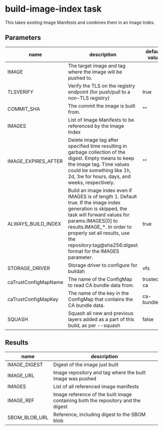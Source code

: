 # build-image-index task

This takes existing Image Manifests and combines them in an Image Index.

## Parameters
|name|description|default value|required|
|---|---|---|---|
|IMAGE|The target image and tag where the image will be pushed to.||true|
|TLSVERIFY|Verify the TLS on the registry endpoint (for push/pull to a non-TLS registry)|true|false|
|COMMIT_SHA|The commit the image is built from.|""|false|
|IMAGES|List of Image Manifests to be referenced by the Image Index||true|
|IMAGE_EXPIRES_AFTER|Delete image tag after specified time resulting in garbage collection of the digest. Empty means to keep the image tag. Time values could be something like 1h, 2d, 3w for hours, days, and weeks, respectively.|""|false|
|ALWAYS_BUILD_INDEX|Build an image index even if IMAGES is of length 1. Default true. If the image index generation is skipped, the task will forward values for params.IMAGES[0] to results.IMAGE_*. In order to properly set all results, use the repository:tag@sha256:digest format for the IMAGES parameter.|true|false|
|STORAGE_DRIVER|Storage driver to configure for buildah|vfs|false|
|caTrustConfigMapName|The name of the ConfigMap to read CA bundle data from.|trusted-ca|false|
|caTrustConfigMapKey|The name of the key in the ConfigMap that contains the CA bundle data.|ca-bundle.crt|false|
|SQUASH|Squash all new and previous layers added as a part of this build, as per --squash|false|false|

## Results
|name|description|
|---|---|
|IMAGE_DIGEST|Digest of the image just built|
|IMAGE_URL|Image repository and tag where the built image was pushed|
|IMAGES|List of all referenced image manifests|
|IMAGE_REF|Image reference of the built image containing both the repository and the digest|
|SBOM_BLOB_URL|Reference, including digest to the SBOM blob|

